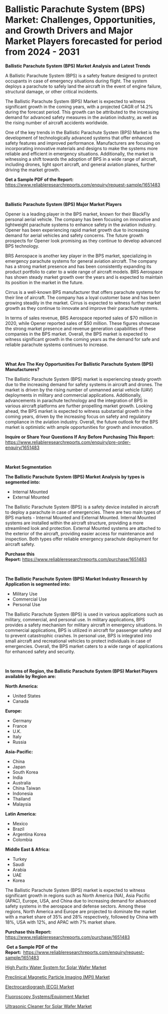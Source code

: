 <p><h1>Ballistic Parachute System (BPS) Market: Challenges, Opportunities, and Growth Drivers and Major Market Players forecasted for period from 2024 - 2031</h1></p><p><strong>Ballistic Parachute System (BPS) Market Analysis and Latest Trends</strong></p>
<p><p>A Ballistic Parachute System (BPS) is a safety feature designed to protect occupants in case of emergency situations during flight. The system deploys a parachute to safely land the aircraft in the event of engine failure, structural damage, or other critical incidents. </p><p>The Ballistic Parachute System (BPS) Market is expected to witness significant growth in the coming years, with a projected CAGR of 14.2% during the forecast period. This growth can be attributed to the increasing demand for advanced safety measures in the aviation industry, as well as the rising number of aircraft accidents worldwide. </p><p>One of the key trends in the Ballistic Parachute System (BPS) Market is the development of technologically advanced systems that offer enhanced safety features and improved performance. Manufacturers are focusing on incorporating innovative materials and designs to make the systems more reliable and efficient in emergency situations. Additionally, the market is witnessing a shift towards the adoption of BPS in a wide range of aircraft, including drones, light sport aircraft, and general aviation planes, further driving the market growth.</p></p>
<p><strong>Get a Sample PDF of the Report:&nbsp;</strong> <a href="https://www.reliableresearchreports.com/enquiry/request-sample/1651483">https://www.reliableresearchreports.com/enquiry/request-sample/1651483</a></p>
<p>&nbsp;</p>
<p><strong>Ballistic Parachute System (BPS) Major Market Players</strong></p>
<p><p>Opener is a leading player in the BPS market, known for their BlackFly personal aerial vehicle. The company has been focusing on innovative and lightweight parachute systems to enhance safety in the aviation industry. Opener has been experiencing rapid market growth due to increasing demand for aerial vehicles and safety concerns. The future growth prospects for Opener look promising as they continue to develop advanced BPS technology.</p><p>BRS Aerospace is another key player in the BPS market, specializing in emergency parachute systems for general aviation aircraft. The company has a strong market presence and has been consistently expanding its product portfolio to cater to a wide range of aircraft models. BRS Aerospace has shown steady market growth over the years and is expected to maintain its position in the market in the future.</p><p>Cirrus is a well-known BPS manufacturer that offers parachute systems for their line of aircraft. The company has a loyal customer base and has been growing steadily in the market. Cirrus is expected to witness further market growth as they continue to innovate and improve their parachute systems.</p><p>In terms of sales revenue, BRS Aerospace reported sales of $70 million in 2020, while Opener reported sales of $50 million. These figures showcase the strong market presence and revenue generation capabilities of these companies in the BPS market. Overall, the BPS market is expected to witness significant growth in the coming years as the demand for safe and reliable parachute systems continues to increase.</p></p>
<p>&nbsp;</p>
<p><strong>What Are The Key Opportunities For Ballistic Parachute System (BPS) Manufacturers?</strong></p>
<p><p>The Ballistic Parachute System (BPS) market is experiencing steady growth due to the increasing demand for safety systems in aircraft and drones. The market is driven by the rising number of unmanned aerial vehicle (UAV) deployments in military and commercial applications. Additionally, advancements in parachute technology and the integration of BPS in various aircraft platforms are further propelling market growth. Looking ahead, the BPS market is expected to witness substantial growth in the coming years, driven by the increasing focus on safety and regulatory compliance in the aviation industry. Overall, the future outlook for the BPS market is optimistic with ample opportunities for growth and innovation.</p></p>
<p><strong>Inquire or Share Your Questions If Any Before Purchasing This Report:</strong> <a href="https://www.reliableresearchreports.com/enquiry/pre-order-enquiry/1651483">https://www.reliableresearchreports.com/enquiry/pre-order-enquiry/1651483</a></p>
<p>&nbsp;</p>
<p><strong>Market Segmentation</strong></p>
<p><strong>The Ballistic Parachute System (BPS) Market Analysis by types is segmented into:</strong></p>
<p><ul><li>Internal Mounted</li><li>External Mounted</li></ul></p>
<p><p>The Ballistic Parachute System (BPS) is a safety device installed in aircraft to deploy a parachute in case of emergencies. There are two main types of BPS markets - Internal Mounted and External Mounted. Internal Mounted systems are installed within the aircraft structure, providing a more streamlined look and protection. External Mounted systems are attached to the exterior of the aircraft, providing easier access for maintenance and inspection. Both types offer reliable emergency parachute deployment for aircraft safety.</p></p>
<p><strong>Purchase this Report:&nbsp;</strong><a href="https://www.reliableresearchreports.com/purchase/1651483">https://www.reliableresearchreports.com/purchase/1651483</a></p>
<p>&nbsp;</p>
<p><strong>The Ballistic Parachute System (BPS) Market Industry Research by Application is segmented into:</strong></p>
<p><ul><li>Military Use</li><li>Commercial Use</li><li>Personal Use</li></ul></p>
<p><p>The Ballistic Parachute System (BPS) is used in various applications such as military, commercial, and personal use. In military applications, BPS provides a safety mechanism for military aircraft in emergency situations. In commercial applications, BPS is utilized in aircraft for passenger safety and to prevent catastrophic crashes. In personal use, BPS is integrated into small aircraft and recreational vehicles to protect individuals in case of emergencies. Overall, the BPS market caters to a wide range of applications for enhanced safety and security.</p></p>
<p>&nbsp;</p>
<p><strong>In terms of Region, the Ballistic Parachute System (BPS) Market Players available by Region are:</strong></p>
<p>
    <p> <strong> North America: </strong>
        <ul>
            <li>United States</li>
            <li>Canada</li>
        </ul>
        </p> 
    <p> <strong> Europe: </strong>
        <ul>
            <li>Germany</li>
            <li>France</li>
            <li>U.K.</li>
            <li>Italy</li>
            <li>Russia</li>
        </ul>
        </p> 
    <p> <strong> Asia-Pacific: </strong>
        <ul>
            <li>China</li>
            <li>Japan</li>
            <li>South Korea</li>
            <li>India</li>
            <li>Australia</li>
            <li>China Taiwan</li>
            <li>Indonesia</li>
            <li>Thailand</li>
            <li>Malaysia</li>
        </ul>
        </p> 
    <p> <strong> Latin America: </strong>
        <ul>
            <li>Mexico</li>
            <li>Brazil</li>
            <li>Argentina Korea</li>
            <li>Colombia</li>
        </ul>
        </p> 
    <p> <strong> Middle East & Africa: </strong>
        <ul>
            <li>Turkey</li>
            <li>Saudi</li>
            <li>Arabia</li>
            <li>UAE</li>
            <li>Korea</li>
        </ul>
    </p>
    </p>
<p><p>The Ballistic Parachute System (BPS) market is expected to witness significant growth in regions such as North America (NA), Asia Pacific (APAC), Europe, USA, and China due to increasing demand for advanced safety systems in the aerospace and defense sectors. Among these regions, North America and Europe are projected to dominate the market with a market share of 35% and 28% respectively, followed by China with 18%, USA with 12%, and APAC with 7% market share.</p></p>
<p><strong>Purchase this Report: </strong><a href="https://www.reliableresearchreports.com/purchase/1651483">https://www.reliableresearchreports.com/purchase/1651483</a></p>
<p>&nbsp;<strong>Get a Sample PDF of the Report:&nbsp;&nbsp;</strong><a href="https://www.reliableresearchreports.com/enquiry/request-sample/1651483">https://www.reliableresearchreports.com/enquiry/request-sample/1651483</a></p>
<p><strong></strong></p>
<p><p><a href="https://github.com/mharielmesa/Market-Research-Report-List-1/blob/main/high-purity-water-system-for-solar-wafer-market.md">High Purity Water System for Solar Wafer Market</a></p><p><a href="https://medium.com/@dariusferry634/preclinical-magnetic-particle-imaging-mpi-market-analysis-its-cagr-market-segmentation-and-6a382fe7256b">Preclinical Magnetic Particle Imaging (MPI) Market</a></p><p><a href="https://medium.com/@drakesporer988/electrocardiograph-ecg-market-size-market-outlook-and-market-forecast-2024-to-2031-e35be610cc68">Electrocardiograph (ECG) Market</a></p><p><a href="https://medium.com/@drakesporer988/fluoroscopy-systems-equipment-market-report-reveals-the-latest-trends-and-growth-opportunities-of-6fc0abad3be8">Fluoroscopy Systems/Equipment Market</a></p><p><a href="https://github.com/suaretopek9/Market-Research-Report-List-1/blob/main/ultrasonic-cleaner-for-solar-wafer-market.md">Ultrasonic Cleaner for Solar Wafer Market</a></p></p>